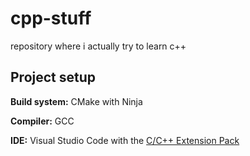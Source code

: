 # cpp-stuff

repository where i actually try to learn c++

## Project setup

**Build system:** CMake with Ninja

**Compiler:** GCC

**IDE:** Visual Studio Code with the [C/C++ Extension Pack](https://marketplace.visualstudio.com/items?itemName=ms-vscode.cpptools-extension-pack)
